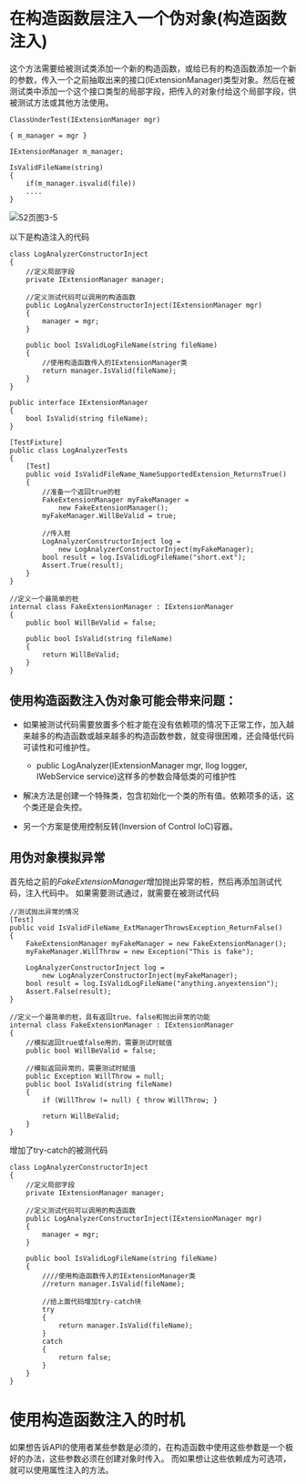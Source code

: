 # 在构造函数层注入一个伪对象(构造函数注入)
这个方法需要给被测试类添加一个新的构造函数，或给已有的构造函数添加一个新的参数，传入一个之前抽取出来的接口(IExtensionManager)类型对象。然后在被测试类中添加一个这个接口类型的局部字段，把传入的对象付给这个局部字段，供被测试方法或其他方法使用。

```
ClassUnderTest(IExtensionManager mgr) 

{ m_manager = mgr }

IExtensionManager m_manager;

IsValidFileName(string)
{
    if(m_manager.isvalid(file))
    ....
}
```
![52页图3-5]()

以下是构造注入的代码


```
class LogAnalyzerConstructorInject
{
    //定义局部字段
    private IExtensionManager manager;

    //定义测试代码可以调用的构造函数
    public LogAnalyzerConstructorInject(IExtensionManager mgr)
    {
        manager = mgr;
    }

    public bool IsValidLogFileName(string fileName)
    {
        //使用构造函数传入的IExtensionManager类
        return manager.IsValid(fileName);
    }
}

public interface IExtensionManager
{
    bool IsValid(string fileName);
}

[TestFixture]
public class LogAnalyzerTests
{
    [Test]
    public void IsValidFileName_NameSupportedExtension_ReturnsTrue()
    {
        //准备一个返回true的桩
        FakeExtensionManager myFakeManager =
            new FakeExtensionManager();
        myFakeManager.WillBeValid = true;

        //传入桩
        LogAnalyzerConstructorInject log =
            new LogAnalyzerConstructorInject(myFakeManager);
        bool result = log.IsValidLogFileName("short.ext");
        Assert.True(result);
    }
}

//定义一个最简单的桩
internal class FakeExtensionManager : IExtensionManager
{
    public bool WillBeValid = false;

    public bool IsValid(string fileName)
    {
        return WillBeValid;
    }
}
```

## 使用构造函数注入伪对象可能会带来问题：
* 如果被测试代码需要放置多个桩才能在没有依赖项的情况下正常工作，加入越来越多的构造函数或越来越多的构造函数参数，就变得很困难，还会降低代码可读性和可维护性。
  * public LogAnalyzer(IExtensionManager mgr, Ilog logger, IWebService service)这样多的参数会降低类的可维护性

* 解决方法是创建一个特殊类，包含初始化一个类的所有值。依赖项多的话，这个类还是会失控。
* 另一个方案是使用控制反转(Inversion of Control IoC)容器。

## 用伪对象模拟异常

首先给之前的*FakeExtensionManager*增加抛出异常的桩，然后再添加测试代码，注入代码中。
如果需要测试通过，就需要在被测试代码

```
//测试抛出异常的情况
[Test]
public void IsValidFileName_ExtManagerThrowsException_ReturnFalse()
{
    FakeExtensionManager myFakeManager = new FakeExtensionManager();
    myFakeManager.WillThrow = new Exception("This is fake");

    LogAnalyzerConstructorInject log =
        new LogAnalyzerConstructorInject(myFakeManager);
    bool result = log.IsValidLogFileName("anything.anyextension");
    Assert.False(result);
}

//定义一个最简单的桩，具有返回true、false和抛出异常的功能
internal class FakeExtensionManager : IExtensionManager
{
    //模拟返回true或false用的，需要测试时赋值
    public bool WillBeValid = false;

    //模拟返回异常的，需要测试时赋值
    public Exception WillThrow = null;
    public bool IsValid(string fileName)
    {
        if (WillThrow != null) { throw WillThrow; }

        return WillBeValid;
    }
}
```

增加了try-catch的被测代码
```
class LogAnalyzerConstructorInject
{
    //定义局部字段
    private IExtensionManager manager;

    //定义测试代码可以调用的构造函数
    public LogAnalyzerConstructorInject(IExtensionManager mgr)
    {
        manager = mgr;
    }

    public bool IsValidLogFileName(string fileName)
    {
        ////使用构造函数传入的IExtensionManager类
        //return manager.IsValid(fileName);

        //给上面代码增加try-catch块
        try
        {
            return manager.IsValid(fileName);
        }
        catch
        {
            return false;
        }
    }
}
```
# 使用构造函数注入的时机
如果想告诉API的使用者某些参数是必须的，在构造函数中使用这些参数是一个极好的办法，这些参数必须在创建对象时传入。
而如果想让这些依赖成为可选项，就可以使用属性注入的方法。